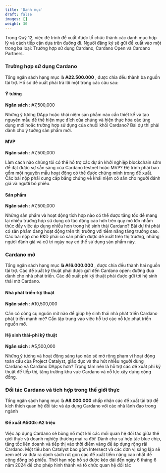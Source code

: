 ```yaml
---
title: 'Danh mục'
draft: false
images: []
weight: 30
---
```


Trong Quỹ 12, việc đệ trình đề xuất được tổ chức thành các danh mục hợp lý và cách tiếp cận dựa trên đường đi. Người đăng ký sẽ gửi đề xuất vào một trong ba loại: Trường hợp sử dụng Cardano, Cardano Open và Cardano Partners.

### Trường hợp sử dụng Cardano

Tổng ngân sách hạng mục là **₳22.500.000** , được chia đều thành ba nguồn tài trợ. Hồ sơ đề xuất phải trả lời một trong các câu sau:

#### Ý tưởng

**Ngân sách** : ₳7,500,000

Những ý tưởng DApp hoặc khái niệm sản phẩm nào cần thiết kế và tạo nguyên mẫu để thể hiện mục đích của chúng và hiện thực hóa các ứng dụng mới hoặc trường hợp sử dụng của chuỗi khối Cardano? Bài dự thi phải dành cho ý tưởng sản phẩm mới.

#### MVP

**Ngân sách** : ₳7,500,000

Làm cách nào chúng tôi có thể hỗ trợ các dự án khởi nghiệp blockchain sớm để đạt được sự sẵn sàng của Cardano testnet hoặc MVP? Đệ trình phải bao gồm một nguyên mẫu hoạt động có thể được chứng minh trong đề xuất. Các bài nộp phải cung cấp bằng chứng về khái niệm có sẵn cho người đánh giá và người bỏ phiếu.

#### Sản phẩm

**Ngân sách** : ₳7,500,000

Những sản phẩm và hoạt động tích hợp nào có thể được tăng tốc để mang lại nhiều trường hợp sử dụng có tác động cao hơn trên quy mô lớn nhằm thúc đẩy việc áp dụng nhiều hơn trong hệ sinh thái Cardano? Bài dự thi phải có sản phẩm đang hoạt động trên thị trường với tiềm năng tăng trưởng cao. Các bài nộp cho R&amp;D phải có sản phẩm được đề xuất trên thị trường, những người đánh giá và cử tri ngày nay có thể sử dụng sản phẩm này.

### Cardano mở

Tổng ngân sách hạng mục **là ₳16.000.000** , được chia đều thành hai nguồn tài trợ. Các đề xuất kỹ thuật phải được gửi đến Cardano open: đường đua dành cho nhà phát triển. Các đề xuất phi kỹ thuật phải được gửi tới hệ sinh thái mở Cardano.

#### Nhà phát triển-kỹ thuật

**Ngân sách** : ₳10,500,000

Cần có công cụ nguồn mở nào để giúp hệ sinh thái nhà phát triển Cardano phát triển mạnh mẽ? Cần tập trung vào việc hỗ trợ các nỗ lực phát triển nguồn mở.

#### Hệ sinh thái-phi kỹ thuật

**Ngân sách** : ₳5,500,000

Những ý tưởng và hoạt động sáng tạo nào sẽ mở rộng phạm vi hoạt động toàn cầu của Project Catalyst, giáo dục và thu hút nhiều người dùng Cardano và Cardano DApps hơn? Trọng tâm nên là hỗ trợ các đề xuất phi kỹ thuật để tiếp thị, tăng trưởng khu vực Cardano và nỗ lực xây dựng cộng đồng.

### Đối tác Cardano và tích hợp trong thế giới thực

Tổng ngân sách hạng mục là **₳8.000.000** chấp nhận các đề xuất tài trợ để kích thích quan hệ đối tác và áp dụng Cardano với các nhà lãnh đạo trong ngành

#### Đề xuất ₳500k-₳2 triệu

Việc áp dụng Cardano sẽ bùng nổ một khi các mối quan hệ đối tác giữa thế giới thực và doanh nghiệp thương mại ra đời! Dành cho sự hợp tác blue chip, tăng tốc liên doanh và tiếp thị vào thời điểm vàng để áp dụng rộng rãi Cardano. Một tiểu ban Catalyst bao gồm Intersect và các đơn vị sáng lập sẽ xem xét và đưa ra danh sách rút gọn các đề xuất tiềm năng cao nhất để cộng đồng bỏ phiếu. Thời hạn nộp hồ sơ được kéo dài đến ngày 6 tháng 6 năm 2024 để cho phép hình thành và tổ chức quan hệ đối tác

